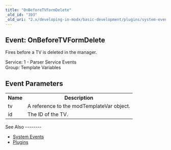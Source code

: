 ```yaml
---
title: "OnBeforeTVFormDelete"
_old_id: "393"
_old_uri: "2.x/developing-in-modx/basic-development/plugins/system-events/onbeforetvformdelete"
---
```


Event: OnBeforeTVFormDelete
---------------------------

Fires before a TV is deleted in the manager.

Service: 1 - Parser Service Events   
Group: Template Variables

Event Parameters
----------------

<table><tbody><tr><th>Name</th><th>Description</th></tr><tr><td>tv</td><td>A reference to the modTemplateVar object.</td></tr><tr><td>id</td><td>The ID of the TV.</td></tr></tbody></table>See Also
--------

- [System Events](/revolution/2.x/developing-in-modx/basic-development/plugins/system-events "System Events")
- [Plugins](/revolution/2.x/developing-in-modx/basic-development/plugins "Plugins")